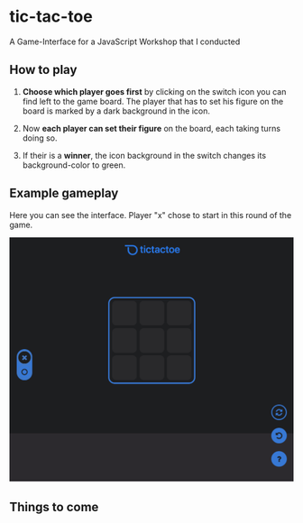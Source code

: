 # tic-tac-toe
A Game-Interface for a JavaScript Workshop that I conducted

## How to play
1. **Choose which player goes first** by clicking on the switch icon you can find left to the game board. The player that has to set his figure on the board is marked by a dark background in the icon.

2. Now **each player can set their figure** on the board, each taking turns doing so.

3. If their is a **winner**, the icon background in the switch changes its background-color to green.

## Example gameplay

Here you can see the interface. Player "x" chose to start in this round of the game.

![Player "X" chose to start](https://github.com/niquet/tic-tac-toe/blob/master/images/player_chosen.png?raw=true)

## Things to come
